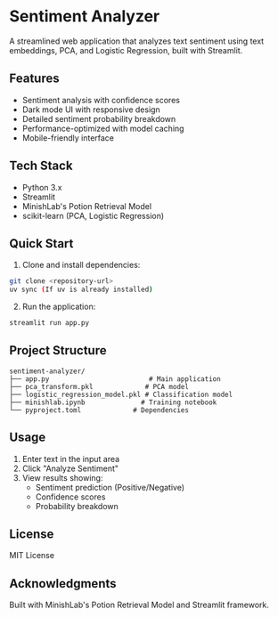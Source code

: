 # Sentiment Analyzer

A streamlined web application that analyzes text sentiment using text embeddings, PCA, and Logistic Regression, built with Streamlit.

## Features

- Sentiment analysis with confidence scores
- Dark mode UI with responsive design
- Detailed sentiment probability breakdown
- Performance-optimized with model caching
- Mobile-friendly interface

## Tech Stack

- Python 3.x
- Streamlit
- MinishLab's Potion Retrieval Model
- scikit-learn (PCA, Logistic Regression)

## Quick Start

1. Clone and install dependencies:
```bash
git clone <repository-url>
uv sync (If uv is already installed)
```

2. Run the application:
```bash
streamlit run app.py
```
## Project Structure

```
sentiment-analyzer/
├── app.py                         # Main application
├── pca_transform.pkl             # PCA model
├── logistic_regression_model.pkl # Classification model
├── minishlab.ipynb              # Training notebook
└── pyproject.toml             # Dependencies
```

## Usage

1. Enter text in the input area
2. Click "Analyze Sentiment"
3. View results showing:
   - Sentiment prediction (Positive/Negative)
   - Confidence scores
   - Probability breakdown

## License

MIT License

## Acknowledgments

Built with MinishLab's Potion Retrieval Model and Streamlit framework.
